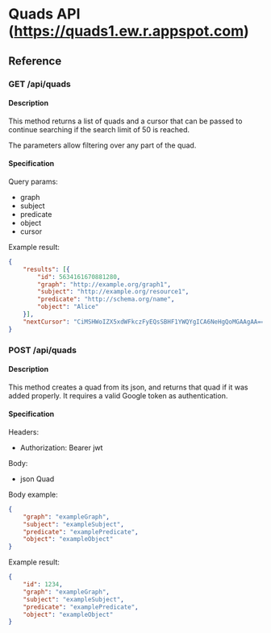 # Quads API (https://quads1.ew.r.appspot.com)

## Reference

### GET /api/quads

#### Description

This method returns a list of quads and a cursor that can be passed to continue searching if the search limit of 50 is reached.

The parameters allow filtering over any part of the quad.

#### Specification

Query params:
- graph
- subject
- predicate
- object
- cursor

Example result:
```json
{
    "results": [{
        "id": 5634161670881280,
        "graph": "http://example.org/graph1",
        "subject": "http://example.org/resource1",
        "predicate": "http://schema.org/name",
        "object": "Alice"
    }],
    "nextCursor": "CiMSHWoIZX5xdWFkczFyEQsSBHF1YWQYgICA6NeHgQoMGAAgAA=="
}
```

### POST /api/quads

#### Description

This method creates a quad from its json, and returns that quad if it was added properly. It requires a valid Google token as authentication.

#### Specification

Headers:
- Authorization: Bearer jwt

Body:
- json Quad

Body example:
```json
{
    "graph": "exampleGraph",
    "subject": "exampleSubject",
    "predicate": "examplePredicate",
    "object": "exampleObject"
}
```

Example result:
```json
{
    "id": 1234,
    "graph": "exampleGraph",
    "subject": "exampleSubject",
    "predicate": "examplePredicate",
    "object": "exampleObject"
}
```
